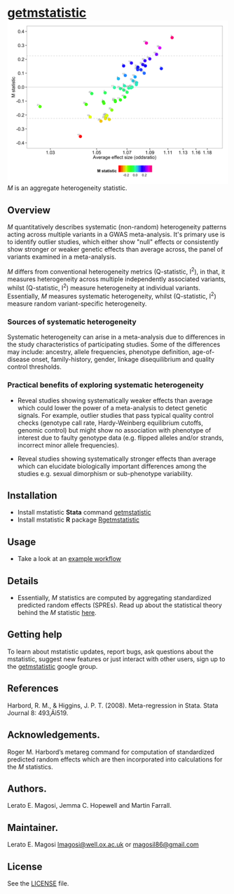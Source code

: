 # [getmstatistic]() <img src="getmstatistic-striking-image.png" align="right" />

 _M_ is an aggregate heterogeneity statistic.  
 
## Overview
 
 _M_ quantitatively describes systematic (non-random) heterogeneity patterns acting across multiple variants in a GWAS meta-analysis. It's primary use is to identify outlier studies, which either show "null" effects or consistently show stronger or weaker genetic effects than average across, the panel of variants examined in a meta-analysis.

 _M_ differs from conventional heterogeneity metrics (Q-statistic, I<sup>2</sup>), in that, it measures heterogeneity across multiple independently associated variants, whilst (Q-statistic, I<sup>2</sup>) measure heterogeneity at individual variants. Essentially, _M_ measures systematic heterogeneity, whilst (Q-statistic, I<sup>2</sup>) measure random variant-specific heterogeneity.

### Sources of systematic heterogeneity
Systematic heterogeneity can arise in a meta-analysis due to differences in the study characteristics of participating studies. Some of the differences may include: ancestry, allele frequencies, phenotype definition, age-of-disease onset, family-history, gender, linkage disequilibrium and quality control thresholds.

### Practical benefits of exploring systematic heterogeneity

* Reveal studies showing systematically weaker effects than average which could lower the power of a meta-analysis to detect genetic signals. For example, outlier studies that pass typical quality control checks (genotype call rate, Hardy-Weinberg equilibrium cutoffs, genomic control) but might show no association with phenotype of interest due to faulty genotype data (e.g. flipped alleles and/or strands, incorrect minor allele frequencies).

* Reveal studies showing systematically stronger effects than average which can elucidate biologically important differences among the studies e.g. sexual dimorphism or sub-phenotype variability.



## Installation

* Install mstatistic **Stata** command [getmstatistic](https://github.com/magosil86/getmstatistic)
* Install mstatistic **R** package [Rgetmstatistic](https://github.com/magosil86/getmstatistic)

## Usage

*  Take a look at an [example workflow](https://github.com/magosil86/getmstatistic/wiki)

## Details

* Essentially, _M_ statistics are computed by aggregating standardized predicted random effects (SPREs). Read up about the statistical theory behind the _M_ statistic [here]().


## Getting help

To learn about mstatistic updates, report bugs, ask questions about the mstatistic, suggest new features or just interact with other users, sign up to the [getmstatistic]() google group.


## References

Harbord, R. M., & Higgins, J. P. T. (2008). Meta-regression in Stata. Stata Journal 8: 493‚Äì519.


## Acknowledgements.

Roger M. Harbord’s metareg command for computation of standardized predicted random effects which are then incorporated into calculations for the _M_ statistics.


## Authors.

Lerato E. Magosi, Jemma C. Hopewell and Martin Farrall.

## Maintainer.
Lerato E. Magosi lmagosi@well.ox.ac.uk or magosil86@gmail.com

## License

See the [LICENSE](https://github.com/magosil86/getmstatistic/blob/master/LICENSE) file.

